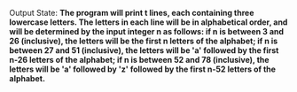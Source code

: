 Output State: **The program will print t lines, each containing three lowercase letters. The letters in each line will be in alphabetical order, and will be determined by the input integer n as follows: if n is between 3 and 26 (inclusive), the letters will be the first n letters of the alphabet; if n is between 27 and 51 (inclusive), the letters will be 'a' followed by the first n-26 letters of the alphabet; if n is between 52 and 78 (inclusive), the letters will be 'a' followed by 'z' followed by the first n-52 letters of the alphabet.**